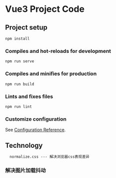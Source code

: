 # Vue3 Project Code

## Project setup

```
npm install
```

### Compiles and hot-reloads for development

```
npm run serve
```

### Compiles and minifies for production

```
npm run build
```

### Lints and fixes files

```
npm run lint
```

### Customize configuration

See [Configuration Reference](https://cli.vuejs.org/config/).

## Technology

```markdown
  normalize.css --- 解决浏览器css表现差异
```

### 解决图片加载抖动
